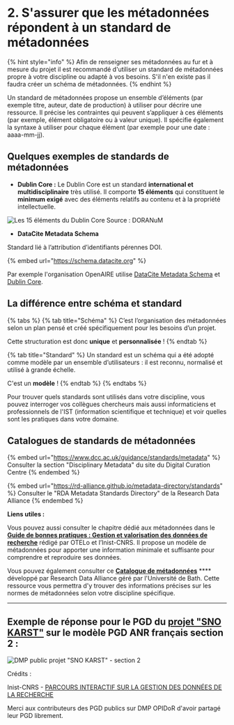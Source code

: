 # 2. S'assurer que les métadonnées répondent à un standard de métadonnées

{% hint style="info" %}
Afin de renseigner ses métadonnées au fur et à mesure du projet il est recommandé d'utiliser un standard de métadonnées propre à votre discipline ou adapté à vos besoins. S'il n'en existe pas il faudra créer un schéma de métadonnées.
{% endhint %}

Un standard de métadonnées propose un ensemble d’éléments (par exemple titre, auteur, date de production) à utiliser pour décrire une ressource. Il précise les contraintes qui peuvent s’appliquer à ces éléments (par exemple, élément obligatoire ou à valeur unique). Il spécifie également la syntaxe à utiliser pour chaque élément (par exemple pour une date : aaaa-mm-jj).

## **Quelques exemples de standards de métadonnées**

* **Dublin Core :** Le Dublin Core est un standard **international et multidisciplinaire** très utilisé. Il comporte **15 éléments** qui constituent le **minimum exigé** avec des éléments relatifs au contenu et à la propriété intellectuelle.

![Les 15 éléments du Dublin Core  Source : DORANuM](../.gitbook/assets/standard\_DC.png)

* **DataCite Metadata Schema**

Standard lié à l’attribution d’identifiants pérennes DOI.&#x20;

{% embed url="https://schema.datacite.org" %}

Par exemple l'organisation OpenAIRE utilise [DataCite Metadata Schema](https://rdamsc.bath.ac.uk/msc/m11) et [Dublin Core](https://rdamsc.bath.ac.uk/msc/m15).

## **La différence entre schéma et standard**

{% tabs %}
{% tab title="Schéma" %}
C’est l’organisation des métadonnées selon un plan pensé et créé spécifiquement pour les besoins d’un projet.

Cette structuration est donc **unique** et **personnalisée** !
{% endtab %}

{% tab title="Standard" %}
Un standard est un schéma qui a été adopté comme modèle par un ensemble d’utilisateurs : il est reconnu, normalisé et utilisé à grande échelle.

C'est un **modèle** !
{% endtab %}
{% endtabs %}

Pour trouver quels standards sont utilisés dans votre discipline, vous pouvez interroger vos collègues chercheurs mais aussi informaticiens et professionnels de l'IST (information scientifique et technique) et voir quelles sont les pratiques dans votre domaine.

## Catalogues de standards de métadonnées

{% embed url="https://www.dcc.ac.uk/guidance/standards/metadata" %}
Consulter la section "Disciplinary Metadata" du site du Digital Curation Centre
{% endembed %}

{% embed url="https://rd-alliance.github.io/metadata-directory/standards" %}
Consulter le "RDA Metadata Standards Directory" de la Research Data Alliance
{% endembed %}

**Liens utiles :**

Vous pouvez aussi consulter le chapitre dédié aux métadonnées dans le [**Guide de bonnes pratiques : Gestion et valorisation des données de recherche**](https://ordar.otelo.univ-lorraine.fr/record?id=10.24396/ORDAR-1) rédigé par OTELo et l’Inist-CNRS. Il propose un modèle de métadonnées pour apporter une information minimale et suffisante pour comprendre et reproduire ses données.

Vous pouvez également consulter ce [**Catalogue de métadonnées**](https://rdamsc.bath.ac.uk/subject-index) **** développé par Research Data Alliance géré par l'Université de Bath. Cette ressource vous permettra d'y trouver des informations précises sur les normes de métadonnées selon votre discipline spécifique.

***



## Exemple de réponse pour le PGD du [projet "SNO KARST"](https://dmp.opidor.fr/plans/9351/export.pdf) sur le modèle PGD ANR français  section 2 :&#x20;

![DMP public projet "SNO KARST" - section 2](<../.gitbook/assets/Capture d’écran 2022-04-20 à 17.22.19.png>)

Crédits :&#x20;

Inist-CNRS - [PARCOURS INTERACTIF SUR LA GESTION DES DONNÉES DE LA RECHERCHE](https://doranum.fr/enjeux-benefices/parcours-interactif-sur-la-gestion-des-donnees-de-la-recherche/)

Merci aux contributeurs des PGD publics sur DMP OPIDoR d'avoir partagé leur PGD librement.
